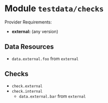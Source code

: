 
# Module `testdata/checks`

Provider Requirements:
* **external:** (any version)

## Data Resources
* `data.external.foo` from `external`

## Checks
* `check.external`
* `check.internal`
  * `data.external.bar` from `external`

